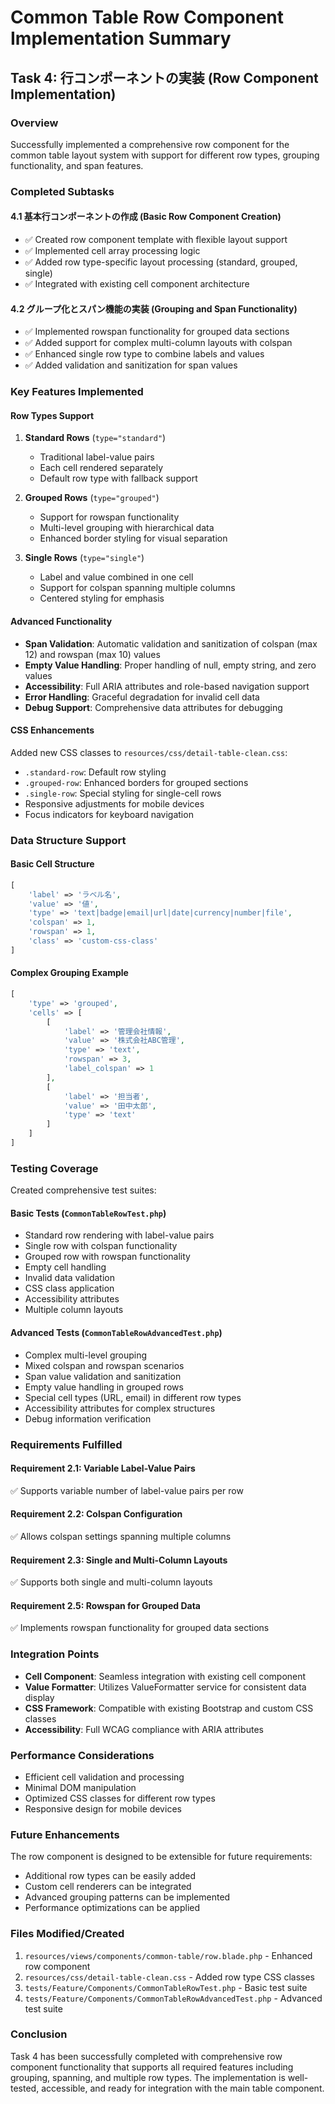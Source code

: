 # Common Table Row Component Implementation Summary

## Task 4: 行コンポーネントの実装 (Row Component Implementation)

### Overview
Successfully implemented a comprehensive row component for the common table layout system with support for different row types, grouping functionality, and span features.

### Completed Subtasks

#### 4.1 基本行コンポーネントの作成 (Basic Row Component Creation)
- ✅ Created row component template with flexible layout support
- ✅ Implemented cell array processing logic
- ✅ Added row type-specific layout processing (standard, grouped, single)
- ✅ Integrated with existing cell component architecture

#### 4.2 グループ化とスパン機能の実装 (Grouping and Span Functionality)
- ✅ Implemented rowspan functionality for grouped data sections
- ✅ Added support for complex multi-column layouts with colspan
- ✅ Enhanced single row type to combine labels and values
- ✅ Added validation and sanitization for span values

### Key Features Implemented

#### Row Types Support
1. **Standard Rows** (`type="standard"`)
   - Traditional label-value pairs
   - Each cell rendered separately
   - Default row type with fallback support

2. **Grouped Rows** (`type="grouped"`)
   - Support for rowspan functionality
   - Multi-level grouping with hierarchical data
   - Enhanced border styling for visual separation

3. **Single Rows** (`type="single"`)
   - Label and value combined in one cell
   - Support for colspan spanning multiple columns
   - Centered styling for emphasis

#### Advanced Functionality
- **Span Validation**: Automatic validation and sanitization of colspan (max 12) and rowspan (max 10) values
- **Empty Value Handling**: Proper handling of null, empty string, and zero values
- **Accessibility**: Full ARIA attributes and role-based navigation support
- **Error Handling**: Graceful degradation for invalid cell data
- **Debug Support**: Comprehensive data attributes for debugging

#### CSS Enhancements
Added new CSS classes to `resources/css/detail-table-clean.css`:
- `.standard-row`: Default row styling
- `.grouped-row`: Enhanced borders for grouped sections
- `.single-row`: Special styling for single-cell rows
- Responsive adjustments for mobile devices
- Focus indicators for keyboard navigation

### Data Structure Support

#### Basic Cell Structure
```php
[
    'label' => 'ラベル名',
    'value' => '値',
    'type' => 'text|badge|email|url|date|currency|number|file',
    'colspan' => 1,
    'rowspan' => 1,
    'class' => 'custom-css-class'
]
```

#### Complex Grouping Example
```php
[
    'type' => 'grouped',
    'cells' => [
        [
            'label' => '管理会社情報', 
            'value' => '株式会社ABC管理', 
            'type' => 'text', 
            'rowspan' => 3,
            'label_colspan' => 1
        ],
        [
            'label' => '担当者', 
            'value' => '田中太郎', 
            'type' => 'text'
        ]
    ]
]
```

### Testing Coverage
Created comprehensive test suites:

#### Basic Tests (`CommonTableRowTest.php`)
- Standard row rendering with label-value pairs
- Single row with colspan functionality
- Grouped row with rowspan functionality
- Empty cell handling
- Invalid data validation
- CSS class application
- Accessibility attributes
- Multiple column layouts

#### Advanced Tests (`CommonTableRowAdvancedTest.php`)
- Complex multi-level grouping
- Mixed colspan and rowspan scenarios
- Span value validation and sanitization
- Empty value handling in grouped rows
- Special cell types (URL, email) in different row types
- Accessibility attributes for complex structures
- Debug information verification

### Requirements Fulfilled

#### Requirement 2.1: Variable Label-Value Pairs
✅ Supports variable number of label-value pairs per row

#### Requirement 2.2: Colspan Configuration
✅ Allows colspan settings spanning multiple columns

#### Requirement 2.3: Single and Multi-Column Layouts
✅ Supports both single and multi-column layouts

#### Requirement 2.5: Rowspan for Grouped Data
✅ Implements rowspan functionality for grouped data sections

### Integration Points
- **Cell Component**: Seamless integration with existing cell component
- **Value Formatter**: Utilizes ValueFormatter service for consistent data display
- **CSS Framework**: Compatible with existing Bootstrap and custom CSS classes
- **Accessibility**: Full WCAG compliance with ARIA attributes

### Performance Considerations
- Efficient cell validation and processing
- Minimal DOM manipulation
- Optimized CSS classes for different row types
- Responsive design for mobile devices

### Future Enhancements
The row component is designed to be extensible for future requirements:
- Additional row types can be easily added
- Custom cell renderers can be integrated
- Advanced grouping patterns can be implemented
- Performance optimizations can be applied

### Files Modified/Created
1. `resources/views/components/common-table/row.blade.php` - Enhanced row component
2. `resources/css/detail-table-clean.css` - Added row type CSS classes
3. `tests/Feature/Components/CommonTableRowTest.php` - Basic test suite
4. `tests/Feature/Components/CommonTableRowAdvancedTest.php` - Advanced test suite

### Conclusion
Task 4 has been successfully completed with comprehensive row component functionality that supports all required features including grouping, spanning, and multiple row types. The implementation is well-tested, accessible, and ready for integration with the main table component.